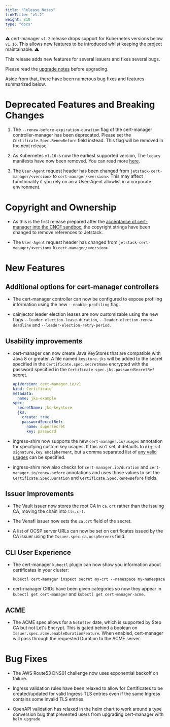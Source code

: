 ```yaml
---
title: "Release Notes"
linkTitle: "v1.2"
weight: 810
type: "docs"
---
```


⚠️ cert-manager `v1.2` release drops support for Kubernetes versions below `v1.16`. This allows new features to be introduced whilst keeping the project maintainable. ⚠️

This release adds new features for several issuers and fixes several bugs. 

Please read the [upgrade notes](/docs/installation/upgrading/upgrading-1.1-1.2/) before upgrading.

Aside from that, there have been numerous bug fixes and features summarized below. 

# Deprecated Features and Breaking Changes

1. The `--renew-before-expiration-duration` flag of the cert-manager controller-manager has been deprecated. Please set the `Certificate.Spec.RenewBefore` field instead. This flag will be removed in the next release.

2. As Kubernetes `v1.16` is now the earliest supported version, The `legacy` manifests have now been removed. You can read more [here](../../concepts/project-maturity/).

3. The `User-Agent` request header has been changed from `jetstack-cert-manager/<version>` to `cert-manager/<version>`. This may affect functionality if you rely on an a User-Agent allowlist in a corporate environment.

# Copyright and Ownership

* As this is the first release prepared after the [acceptance of cert-manager into the CNCF sandbox](https://blog.jetstack.io/blog/cert-manager-cncf/), the copyright strings have been changed to remove references to Jetstack.

* The `User-Agent` request header has changed from `jetstack-cert-manager/<version>` to `cert-manager/<version>`.

# New Features

## Additional options for cert-manager controllers

* The cert-manager controller can now be configured to expose profiling information using the new `--enable-profiling` flag.

* cainjector leader election leases are now customizable using the new flags `--leader-election-lease-duration`, `--leader-election-renew-deadline` and `--leader-election-retry-period`.

## Usability improvements

* cert-manager can now create Java KeyStores that are compatible with Java 8 or greater. A file named `keystore.jks` will be added to the secret specified in the `Certificate.spec.secretName` encrypted with the password specified in the `Certificate.spec.jks.passwordSecretRef` secret.

  ```yaml
  apiVersion: cert-manager.io/v1
  kind: Certificate
  metadata:
    name: jks-example
  spec:
    secretName: jks-keystore
    jks:
      create: true
      passwordSecretRef:
        name: supersecret
        key: password
  ```

* ingress-shim now supports the new `cert-manager.io/usages` annotation for specifying custom key usages. If this isn't set, it defaults to `digital signature,key encipherment`, but a comma separated list of [any valid usages](https://pkg.go.dev/github.com/cert-manager/cert-manager@v1.2.0/pkg/apis/certmanager/v1#KeyUsage) can be specified.

* ingress-shim now also checks for `cert-manager.io/duration` and `cert-manager.io/renew-before` annotations and uses those values to set the `Certificate.Spec.Duration` and `Certificate.Spec.RenewBefore` fields.

## Issuer Improvements

* The Vault issuer now stores the root CA in `ca.crt` rather than the issuing CA, moving the chain into `tls.crt`.

* The Venafi issuer now sets the `ca.crt` field of the secret.

* A list of OCSP server URLs can now be set on certificates issued by the CA issuer using the `Issuer.spec.ca.ocspServers` field.

## CLI User Experience

* The cert-manager `kubectl` plugin can now show you information about certificates in your cluster: 
   ```shell
   kubectl cert-manager inspect secret my-crt --namespace my-namespace
   ```

* cert-manager CRDs have been given categories so now they appear in `kubectl get cert-manager` and `kubectl get cert-manager-acme`.

## ACME

* The ACME spec allows for a `NotAfter` date, which is supported by Step CA but not Let's Encrypt. This is gated behind a boolean on `Issuer.spec.acme.enableDurationFeature`. When enabled, cert-manager
will pass through the requested Duration to the ACME server.

# Bug Fixes

* The AWS Route53 DNS01 challenge now uses exponential backoff on failure.

* Ingress validation rules have been relaxed to allow for Certificates to be created/updated for valid Ingress TLS entries even if the same Ingress contains some invalid TLS entries.

* OpenAPI validation has relaxed in the helm chart to work around a type conversion bug that prevented users from upgrading cert-manager with `helm upgrade`
